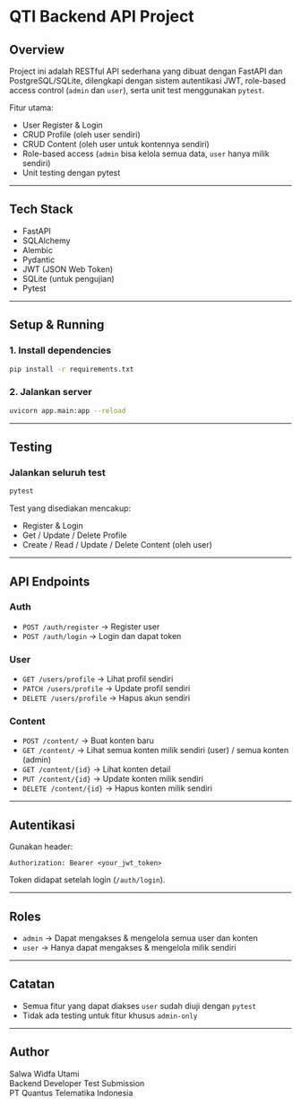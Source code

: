 
# QTI Backend API Project

## Overview
Project ini adalah RESTful API sederhana yang dibuat dengan FastAPI dan PostgreSQL/SQLite, dilengkapi dengan sistem autentikasi JWT, role-based access control (`admin` dan `user`), serta unit test menggunakan `pytest`.

Fitur utama:
- User Register & Login
- CRUD Profile (oleh user sendiri)
- CRUD Content (oleh user untuk kontennya sendiri)
- Role-based access (`admin` bisa kelola semua data, `user` hanya milik sendiri)
- Unit testing dengan pytest

---

## Tech Stack
- FastAPI
- SQLAlchemy
- Alembic
- Pydantic
- JWT (JSON Web Token)
- SQLite (untuk pengujian)
- Pytest

---

## Setup & Running

### 1. Install dependencies
```bash
pip install -r requirements.txt
```

### 2. Jalankan server
```bash
uvicorn app.main:app --reload
```

---

## Testing

### Jalankan seluruh test
```bash
pytest
```

Test yang disediakan mencakup:
- Register & Login
- Get / Update / Delete Profile
- Create / Read / Update / Delete Content (oleh user)

---

## API Endpoints

### Auth
- `POST /auth/register` → Register user
- `POST /auth/login` → Login dan dapat token

### User
- `GET /users/profile` → Lihat profil sendiri
- `PATCH /users/profile` → Update profil sendiri
- `DELETE /users/profile` → Hapus akun sendiri

### Content
- `POST /content/` → Buat konten baru
- `GET /content/` → Lihat semua konten milik sendiri (user) / semua konten (admin)
- `GET /content/{id}` → Lihat konten detail
- `PUT /content/{id}` → Update konten milik sendiri
- `DELETE /content/{id}` → Hapus konten milik sendiri

---

## Autentikasi
Gunakan header:
```
Authorization: Bearer <your_jwt_token>
```
Token didapat setelah login (`/auth/login`).

---

## Roles
- `admin` → Dapat mengakses & mengelola semua user dan konten
- `user` → Hanya dapat mengakses & mengelola milik sendiri

---

## Catatan
- Semua fitur yang dapat diakses `user` sudah diuji dengan `pytest`
- Tidak ada testing untuk fitur khusus `admin-only`

---

## Author
Salwa Widfa Utami  
Backend Developer Test Submission  
PT Quantus Telematika Indonesia
